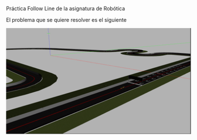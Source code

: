 Práctica Follow Line de la asignatura de Robótica

El problema que se quiere resolver es el siguiente

![Problema](https://github.com/johnbyrs/Rob-tica/blob/master/Follow_Line/imgs/problema.png)
